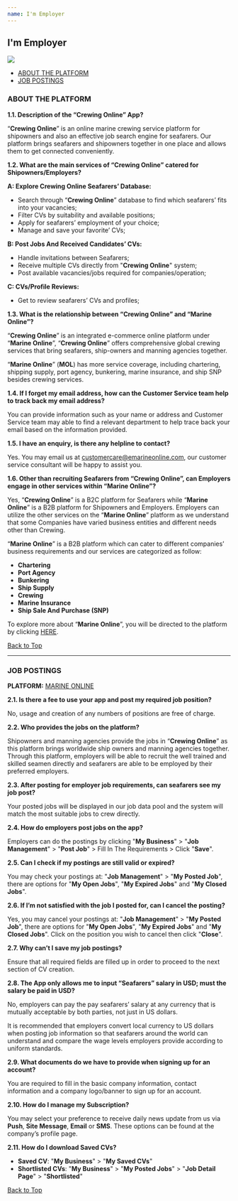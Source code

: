 ```yaml
---
name: I'm Employer
---
```


## I'm Employer

![](https://bwec-file.oss-cn-hongkong.aliyuncs.com/cms/transaction.jpg)

  * [ABOUT THE PLATFORM](#about-the-platform)
  * [JOB POSTINGS](#job-postings)

### ABOUT THE PLATFORM


**1.1.	Description of the “Crewing Online” App?**

“**Crewing Online**” is an online marine crewing service platform for shipowners and also an effective job search engine for seafarers. Our platform brings seafarers and shipowners together in one place and allows them to get connected conveniently.


**1.2.	What are the main services of “Crewing Online” catered for Shipowners/Employers?**

**A: Explore Crewing Online Seafarers’ Database:**

- Search through “**Crewing Online**” database to find which seafarers’ fits into your vacancies; 
- Filter CVs by suitability and available positions;
- Apply for seafarers’ employment of your choice;
- Manage and save your favorite’ CVs;

**B: Post Jobs And Received Candidates’ CVs:**

- Handle invitations between Seafarers;
- Receive multiple CVs directly from "**Crewing Online**" system;
- Post available vacancies/jobs required for companies/operation;

**C: CVs/Profile Reviews:** 

- Get to review seafarers’ CVs and profiles;


**1.3. What is the relationship between “Crewing Online” and “Marine Online”?**

“**Crewing Online**” is an integrated e-commerce online platform under “**Marine Online**”, “**Crewing Online**” offers comprehensive global crewing services that bring seafarers, ship-owners and manning agencies together. 

“**Marine Online**” (**MOL**) has more service coverage, including chartering, shipping supply, port agency, bunkering, marine insurance, and ship SNP besides crewing services.


**1.4. If I forget my email address, how can the Customer Service team help to track back my email address?**

You can provide information such as your name or address and Customer Service team may able to find a relevant department to help trace back your email based on the information provided.


**1.5. I have an enquiry, is there any helpline to contact?**

Yes. You may email us at [customercare@emarineonline.com](mailto:customercare@emarineonline.com), our customer service consultant will be happy to assist you.


**1.6. Other than recruiting Seafarers from “Crewing Online”, can Employers engage in other services within “Marine Online”?**

Yes, “**Crewing Online**” is a B2C platform for Seafarers while “**Marine Online**” is a B2B platform for Shipowners and Employers. Employers can utilize the other services on the “**Marine Online**” platform as we understand that some Companies have varied business entities and different needs other than Crewing.  

“**Marine Online**” is a B2B platform which can cater to different companies’ business requirements and our services are categorized as follow:

- **Chartering**
- **Port Agency**
- **Bunkering** 
- **Ship Supply**
- **Crewing**
- **Marine Insurance**
- **Ship Sale And Purchase (SNP)**

To explore more about “**Marine Online**”, you will be directed to the platform by clicking [HERE](https://www.emarineonline.com/#/).


 [Back to Top](employer#)


---

### JOB POSTINGS 

**PLATFORM:** [MARINE ONLINE](https://www.emarineonline.com/#/)

**2.1.	Is there a fee to use your app and post my required job position?**

No, usage and creation of any numbers of positions are free of charge.


**2.2.	Who provides the jobs on the platform?**

Shipowners and manning agencies provide the jobs in “**Crewing Online**” as this platform brings worldwide ship owners and manning agencies together. Through this platform, employers will be able to recruit the well trained and skilled seamen directly and seafarers are able to be employed by their preferred employers.


**2.3.	After posting for employer job requirements, can seafarers see my job post?** 

Your posted jobs will be displayed in our job data pool and the system will match the most suitable jobs to crew directly.

**2.4.	How do employers post jobs on the app?** 

Employers can do the postings by clicking "**My Business**" > "**Job Management**" > "**Post Job**" > Fill In The Requirements > Click "**Save**".


**2.5.	Can I check if my postings are still valid or expired?** 

You may check your postings at:  "**Job Management**" > "**My Posted Job**", there are options for "**My Open Jobs**", "**My Expired Jobs**" and "**My Closed Jobs**".


**2.6.	If I’m not satisfied with the job I posted for, can I cancel the posting?** 

Yes, you may cancel your postings at: "**Job Management**" > "**My Posted Job**", there are options for "**My Open Jobs**", "**My Expired Jobs**" and "**My Closed Jobs**". Click on the position you wish to cancel then click "**Close**".


**2.7. Why can’t I save my job postings?**

Ensure that all required fields are filled up in order to proceed to the next section of CV creation.


**2.8. The App only allows me to input “Seafarers” salary in USD; must the salary be paid in USD?**

No, employers can pay the pay seafarers’ salary at any currency that is mutually acceptable by both parties, not just in US dollars.

It is recommended that employers convert local currency to US dollars when posting job information so that seafarers around the world can understand and compare the wage levels employers provide according to uniform standards.


**2.9. What documents do we have to provide when signing up for an account?**

You are required to fill in the basic company information, contact information and a company logo/banner to sign up for an account.


**2.10. How do I manage my Subscription?**

You may select your preference to receive daily news update from us via **Push**, **Site Message**, **Email** or **SMS**. These options can be found at the company’s profile page. 


**2.11. How do I download Saved CVs?**

- **Saved CV**: "**My Business**" > "**My Saved CVs**"
- **Shortlisted CVs**: "**My Business**" > "**My Posted Jobs**" > "**Job Detail Page**" > "**Shortlisted**"


 [Back to Top](employer#)

